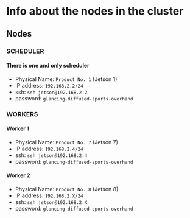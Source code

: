 # Info about the nodes in the cluster

## Nodes

### SCHEDULER

#### There is one and only scheduler 
- Physical Name: `Product No. 1` (Jetson 1)
- IP address: `192.168.2.2/24`
- ssh: `ssh jetson@192.168.2.2`
- password: `glancing-diffused-sports-overhand`

### WORKERS

#### Worker 1
- Physical Name: `Product No. 7` (Jetson 7)
- IP address: `192.168.2.4/24`
- ssh: `ssh jetson@192.168.2.4`
- password: `glancing-diffused-sports-overhand`


#### Worker 2
- Physical Name: `Product No. 8` (Jetson 8)
- IP address: `192.168.2.X/24`
- ssh: `ssh jetson@192.168.2.X`
- password: `glancing-diffused-sports-overhand`



